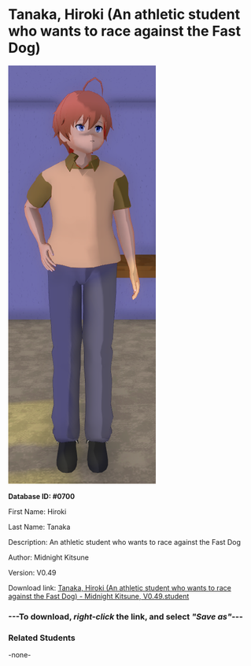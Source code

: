 # Tanaka, Hiroki (An athletic student who wants to race against the Fast Dog)

<img src="../../Files/Images/Tanaka, Hiroki (An athletic student who wants to race against the Fast Dog).png" title="Tanaka, Hiroki (An athletic student who wants to race against the Fast Dog) - Midnight Kitsune, V0.49">

**Database ID: #0700**

First Name: Hiroki

Last Name: Tanaka

Description: An athletic student who wants to race against the Fast Dog

Author: Midnight Kitsune

Version: V0.49

Download link: <a href="https://raw.githubusercontent.com/Arbiter1223/Daigaku-Gurashi-Custom-Students/master/Files/Student%20Files/Tanaka%2C%20Hiroki%20(An%20athletic%20student%20who%20wants%20to%20race%20against%20the%20Fast%20Dog)%20-%20Midnight%20Kitsune%2C%20V0.49.student">Tanaka, Hiroki (An athletic student who wants to race against the Fast Dog) - Midnight Kitsune, V0.49.student</a>

### ---**To download, _right-click_ the link, and select _"Save as"_**---

### Related Students

-none-
